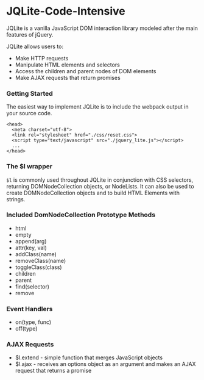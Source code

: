 # JQLite-Code-Intensive
JQLite is a vanilla JavaScript DOM interaction library modeled after the main features of jQuery. 

JQLite allows users to:
-  Make HTTP requests
-  Manipulate HTML elements and selectors 
-  Access the children and parent nodes of DOM elements
-  Make AJAX requests that return promises
 
### Getting Started
The easiest way to implement JQLite is to include the webpack output in your source code.

```
<head>
  <meta charset="utf-8">
  <link rel="stylesheet" href="./css/reset.css">
  <script type="text/javascript" src="./jquery_lite.js"></script>
  ...
</head>

```

### The $l wrapper 
``` $l ``` is commonly used throughout JQLite in conjunction with CSS selectors, returning DOMNodeCollection objects, or NodeLists. It can also be used to create DOMNodeCollection objects and to build HTML Elements with strings.

### Included DomNodeCollection Prototype Methods
-  html
-  empty
-  append(arg) 
-  attr(key, val)
-  addClass(name)
-  removeClass(name)
-  toggleClass(class)
-  children 
-  parent 
-  find(selector)
-  remove

### Event Handlers
-  on(type, func)
-  off(type)

### AJAX Requests
-  $l.extend - simple function that merges JavaScript objects
-  $l.ajax - receives an options object as an argument and makes an AJAX request that returns a promise
